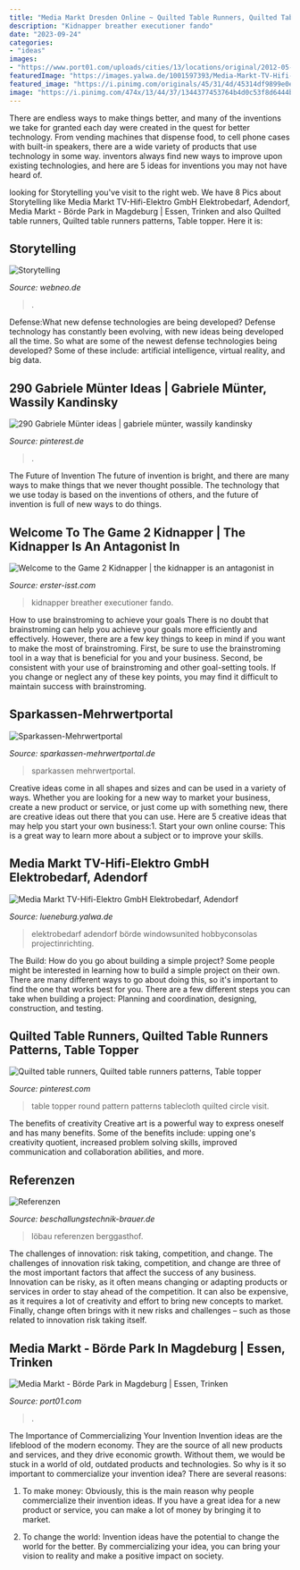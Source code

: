 ```yaml
---
title: "Media Markt Dresden Online ~ Quilted Table Runners, Quilted Table Runners Patterns, Table Topper"
description: "Kidnapper breather executioner fando"
date: "2023-09-24"
categories:
- "ideas"
images:
- "https://www.port01.com/uploads/cities/13/locations/original/2012-05-10_14:07:15_media_markt.png"
featuredImage: "https://images.yalwa.de/1001597393/Media-Markt-TV-Hifi-Elektro-GmbH-Elektrobedarf_1.jpg"
featured_image: "https://i.pinimg.com/originals/45/31/4d/45314df9899e0e8233fa60832b3e41c2.jpg"
image: "https://i.pinimg.com/474x/13/44/37/1344377453764b4d0c53f8d6444b1409--munter-gabriele.jpg"
---
```



There are endless ways to make things better, and many of the inventions we take for granted each day were created in the quest for better technology. From vending machines that dispense food, to cell phone cases with built-in speakers, there are a wide variety of products that use technology in some way. inventors always find new ways to improve upon existing technologies, and here are 5 ideas for inventions you may not have heard of.

	

		
looking for Storytelling you've visit to the right web. We have 8 Pics about Storytelling like Media Markt TV-Hifi-Elektro GmbH Elektrobedarf, Adendorf, Media Markt - Börde Park in Magdeburg | Essen, Trinken and also Quilted table runners, Quilted table runners patterns, Table topper. Here it is:
		
    
## Storytelling

<img loading=lazy src="https://www.webneo.de/wp-content/uploads/2018/11/Siedeview-e1562908490161.png" onerror="this.onerror=null;this.src='https://tse1.mm.bing.net/th?id=OIP.Xc0yd_KDIHdTaxKQY30_-gHaFW&amp;pid=15.1';" alt="Storytelling">

_Source: webneo.de_

>. 

	

Defense:What new defense technologies are being developed?
Defense technology has constantly been evolving, with new ideas being developed all the time. So what are some of the newest defense technologies being developed? Some of these include: artificial intelligence, virtual reality, and big data.

    
## 290 Gabriele Münter Ideas | Gabriele Münter, Wassily Kandinsky

<img loading=lazy src="https://i.pinimg.com/474x/13/44/37/1344377453764b4d0c53f8d6444b1409--munter-gabriele.jpg" onerror="this.onerror=null;this.src='https://tse1.mm.bing.net/th?id=OIP.9cwTn3ELVEc9QC9-nRdZawAAAA&amp;pid=15.1';" alt="290 Gabriele Münter ideas | gabriele münter, wassily kandinsky">

_Source: pinterest.de_

>. 

	

The Future of Invention
The future of invention is bright, and there are many ways to make things that we never thought possible. The technology that we use today is based on the inventions of others, and the future of invention is full of new ways to do things.

    
## Welcome To The Game 2 Kidnapper | The Kidnapper Is An Antagonist In

<img loading=lazy src="https://erster-isst.com/oxrq/qmvnr4H47PVKtBwG07-8HgAAAA.jpg" onerror="this.onerror=null;this.src='https://tse3.mm.bing.net/th?id=OIP.MgxHhdtV65f1_bKZUx_2swAAAA&amp;pid=15.1';" alt="Welcome to the Game 2 Kidnapper | the kidnapper is an antagonist in">

_Source: erster-isst.com_

>kidnapper breather executioner fando. 

	

How to use brainstroming to achieve your goals
There is no doubt that brainstroming can help you achieve your goals more efficiently and effectively. However, there are a few key things to keep in mind if you want to make the most of brainstroming. First, be sure to use the brainstroming tool in a way that is beneficial for you and your business. Second, be consistent with your use of brainstroming and other goal-setting tools. If you change or neglect any of these key points, you may find it difficult to maintain success with brainstroming.

    
## Sparkassen-Mehrwertportal

<img loading=lazy src="https://d1eh4jcc8anhq3.cloudfront.net/logo/121.PNG" onerror="this.onerror=null;this.src='https://tse2.mm.bing.net/th?id=OIP.eUtFgMckn_5JVISAzx_44AHaEc&amp;pid=15.1';" alt="Sparkassen-Mehrwertportal">

_Source: sparkassen-mehrwertportal.de_

>sparkassen mehrwertportal. 

	

Creative ideas come in all shapes and sizes and can be used in a variety of ways. Whether you are looking for a new way to market your business, create a new product or service, or just come up with something new, there are creative ideas out there that you can use. Here are 5 creative ideas that may help you start your own business:1. Start your own online course: This is a great way to learn more about a subject or to improve your skills.

    
## Media Markt TV-Hifi-Elektro GmbH Elektrobedarf, Adendorf

<img loading=lazy src="https://images.yalwa.de/1001597393/Media-Markt-TV-Hifi-Elektro-GmbH-Elektrobedarf_1.jpg" onerror="this.onerror=null;this.src='https://tse4.mm.bing.net/th?id=OIP.Bdqf9ITSDVr1LoRQJCcXXAHaFj&amp;pid=15.1';" alt="Media Markt TV-Hifi-Elektro GmbH Elektrobedarf, Adendorf">

_Source: lueneburg.yalwa.de_

>elektrobedarf adendorf börde windowsunited hobbyconsolas projectinrichting. 

	

The Build: How do you go about building a simple project?
Some people might be interested in learning how to build a simple project on their own. There are many different ways to go about doing this, so it's important to find the one that works best for you. There are a few different steps you can take when building a project: Planning and coordination, designing, construction, and testing.

    
## Quilted Table Runners, Quilted Table Runners Patterns, Table Topper

<img loading=lazy src="https://i.pinimg.com/originals/45/31/4d/45314df9899e0e8233fa60832b3e41c2.jpg" onerror="this.onerror=null;this.src='https://tse1.mm.bing.net/th?id=OIP.bCe22KbuOtXFLTcKXgwTbgHaE1&amp;pid=15.1';" alt="Quilted table runners, Quilted table runners patterns, Table topper">

_Source: pinterest.com_

>table topper round pattern patterns tablecloth quilted circle visit. 

	

The benefits of creativity
Creative art is a powerful way to express oneself and has many benefits. Some of the benefits include: upping one's creativity quotient, increased problem solving skills, improved communication and collaboration abilities, and more.

    
## Referenzen

<img loading=lazy src="http://www.beschallungstechnik-brauer.de/Referenzen/s1.jpg" onerror="this.onerror=null;this.src='https://tse1.mm.bing.net/th?id=OIP._9WlP42LFeDa9fzKdpzL7AHaE8&amp;pid=15.1';" alt="Referenzen">

_Source: beschallungstechnik-brauer.de_

>löbau referenzen berggasthof. 

	

The challenges of innovation: risk taking, competition, and change.
The challenges of innovation risk taking, competition, and change are three of the most important factors that affect the success of any business. Innovation can be risky, as it often means changing or adapting products or services in order to stay ahead of the competition. It can also be expensive, as it requires a lot of creativity and effort to bring new concepts to market. Finally, change often brings with it new risks and challenges – such as those related to innovation risk taking itself.

    
## Media Markt - Börde Park In Magdeburg | Essen, Trinken

<img loading=lazy src="https://www.port01.com/uploads/cities/13/locations/original/2012-05-10_14:07:15_media_markt.png" onerror="this.onerror=null;this.src='https://tse1.mm.bing.net/th?id=OIP.XUo8Cm7vGyz6gxYyQb_JAAHaFg&amp;pid=15.1';" alt="Media Markt - Börde Park in Magdeburg | Essen, Trinken">

_Source: port01.com_

>. 

	

The Importance of Commercializing Your Invention
Invention ideas are the lifeblood of the modern economy. They are the source of all new products and services, and they drive economic growth. Without them, we would be stuck in a world of old, outdated products and technologies.
So why is it so important to commercialize your invention idea? There are several reasons:

1. To make money: Obviously, this is the main reason why people commercialize their invention ideas. If you have a great idea for a new product or service, you can make a lot of money by bringing it to market.

2. To change the world: Invention ideas have the potential to change the world for the better. By commercializing your idea, you can bring your vision to reality and make a positive impact on society.


